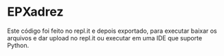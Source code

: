 # EPXadrez
Este código foi feito no repl.it e depois exportado, para executar baixar os arquivos e dar upload no repl.it ou executar em uma IDE que suporte Python.
